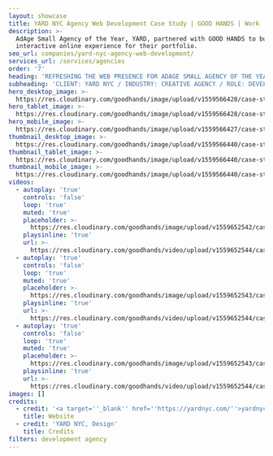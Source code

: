 ```yaml
---
layout: showcase
title: YARD NYC Agency Web Development Case Study | GOOD HANDS | Work
description: >-
  AdAge Small Agency of the Year, YARD, partnered with GOOD HANDS to build an
  interactive online experience for their portfolio.
seo_url: companies/yard-nyc-agency-web-development/
services_url: /services/agencies
order: '7'
heading: 'REFRESHING THE WEB PRESENCE FOR ADAGE SMALL AGENCY OF THE YEAR, YARD NYC'
subheading: 'CLIENT: YARD NYC / INDUSTRY: CREATIVE AGENCY / ROLE: DEVELOPMENT'
hero_desktop_image: >-
  https://res.cloudinary.com/goodhands/image/upload/v1559566428/case-studies/yard-nyc/case-study-yard-nyc-1280px_eck7p4.jpg
hero_tablet_image: >-
  https://res.cloudinary.com/goodhands/image/upload/v1559566428/case-studies/yard-nyc/case-study-yard-nyc-768px_eqsswu.jpg
hero_mobile_image: >-
  https://res.cloudinary.com/goodhands/image/upload/v1559566427/case-studies/yard-nyc/case-study-yard-nyc-360px_vs1qt4.jpg
thumbnail_desktop_image: >-
  https://res.cloudinary.com/goodhands/image/upload/v1559566440/case-studies/yard-nyc/yard-nyc-thumbnail-1280px_sasbd1.jpg
thumbnail_tablet_image: >-
  https://res.cloudinary.com/goodhands/image/upload/v1559566440/case-studies/yard-nyc/yard-nyc-thumbnail-768px_rrqpnn.jpg
thumbnail_mobile_image: >-
  https://res.cloudinary.com/goodhands/image/upload/v1559566440/case-studies/yard-nyc/yard-nyc-thumbnail-360px_vcrnhs.jpg
videos:
  - autoplay: 'true'
    controls: 'false'
    loop: 'true'
    muted: 'true'
    placeholder: >-
      https://res.cloudinary.com/goodhands/image/upload/v1559652542/case-studies/yard-nyc/case-study-yard-nyc-01_sfed2o.jpg
    playsinline: 'true'
    url: >-
      https://res.cloudinary.com/goodhands/video/upload/v1559652544/case-studies/yard-nyc/case-study-yard-nyc-01_ixybcu.mp4
  - autoplay: 'true'
    controls: 'false'
    loop: 'true'
    muted: 'true'
    placeholder: >-
      https://res.cloudinary.com/goodhands/image/upload/v1559652543/case-studies/yard-nyc/case-study-yard-nyc-02_uky2e9.jpg
    playsinline: 'true'
    url: >-
      https://res.cloudinary.com/goodhands/video/upload/v1559652544/case-studies/yard-nyc/case-study-yard-nyc-02_t7uwwf.mp4
  - autoplay: 'true'
    controls: 'false'
    loop: 'true'
    muted: 'true'
    placeholder: >-
      https://res.cloudinary.com/goodhands/image/upload/v1559652543/case-studies/yard-nyc/case-study-yard-nyc-03_a7mkxf.jpg
    playsinline: 'true'
    url: >-
      https://res.cloudinary.com/goodhands/video/upload/v1559652544/case-studies/yard-nyc/case-study-yard-nyc-03_ce3pqd.mp4
images: []
credits:
  - credit: '<a target=''_blank'' href=''https://yardnyc.com/''>yardnyc.com</a>'
    title: Website
  - credit: 'YARD NYC, Design'
    title: Credits
filters: development agency
---
```


